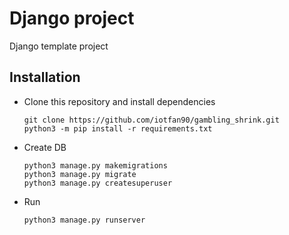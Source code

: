 # Django project
Django template project
## Installation

- Clone this repository and install dependencies

    ```command
    git clone https://github.com/iotfan90/gambling_shrink.git
    python3 -m pip install -r requirements.txt     
  ```
- Create DB

    ```command
    python3 manage.py makemigrations
    python3 manage.py migrate
    python3 manage.py createsuperuser
    ```  

- Run

    ```command
    python3 manage.py runserver
    ```    